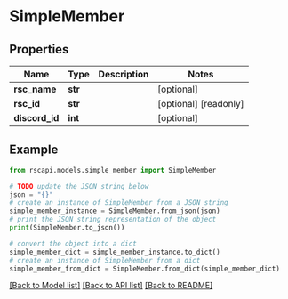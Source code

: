 # SimpleMember


## Properties

Name | Type | Description | Notes
------------ | ------------- | ------------- | -------------
**rsc_name** | **str** |  | [optional] 
**rsc_id** | **str** |  | [optional] [readonly] 
**discord_id** | **int** |  | [optional] 

## Example

```python
from rscapi.models.simple_member import SimpleMember

# TODO update the JSON string below
json = "{}"
# create an instance of SimpleMember from a JSON string
simple_member_instance = SimpleMember.from_json(json)
# print the JSON string representation of the object
print(SimpleMember.to_json())

# convert the object into a dict
simple_member_dict = simple_member_instance.to_dict()
# create an instance of SimpleMember from a dict
simple_member_from_dict = SimpleMember.from_dict(simple_member_dict)
```
[[Back to Model list]](../README.md#documentation-for-models) [[Back to API list]](../README.md#documentation-for-api-endpoints) [[Back to README]](../README.md)


